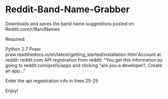 # Reddit-Band-Name-Grabber
Downloads and saves the band name suggestions posted on Reddit.com/r/BandNames

Required:

Python 2.7
Praw: praw.readthedocs.io/en/latest/getting_started/installation.html
Account at reddit: reddit.com
API registration from reddit: "You get this information by going to 
reddit.com/prefs/apps and clicking "are you a developer?,
Create an app..."

Enter the api regestration info in lines 25-29

Enjoy!
